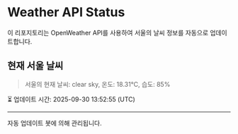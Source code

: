 
# Weather API Status

이 리포지토리는 OpenWeather API를 사용하여 서울의 날씨 정보를 자동으로 업데이트합니다.

## 현재 서울 날씨
> 서울의 현재 날씨: clear sky, 온도: 18.31°C, 습도: 85%

⏳ 업데이트 시간: 2025-09-30 13:52:55 (UTC)

---
자동 업데이트 봇에 의해 관리됩니다.
